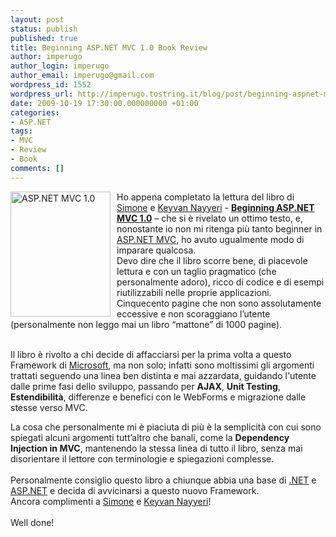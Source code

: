 ```yaml
---
layout: post
status: publish
published: true
title: Beginning ASP.NET MVC 1.0 Book Review
author: imperugo
author_login: imperugo
author_email: imperugo@gmail.com
wordpress_id: 1552
wordpress_url: http://imperugo.tostring.it/blog/post/beginning-aspnet-mvc-10-book-review/
date: 2009-10-19 17:30:00.000000000 +01:00
categories:
- ASP.NET
tags:
- MVC
- Review
- Book
comments: []
---
```

<p>
	<a href="http://www.amazon.com/Beginning-ASP-NET-MVC-Simone-Chiaretta/dp/047043399X/ref=sr_1_6?ie=UTF8&amp;s=books&amp;qid=1255944391&amp;sr=8-6" rel="nofollow" target="_blank" title="ASP.NET MVC 1.0"><img align="left" alt="ASP.NET MVC 1.0" border="0" height="200" src="http://imperugo.tostring.it/Content/Uploaded/image/047043399X_5.jpg" style="border-right-width: 0px; margin: 0px 10px 0px 0px; display: inline; border-top-width: 0px; border-bottom-width: 0px; border-left-width: 0px" title="047043399X" width="160" /></a> Ho appena completato la lettura del libro di <a href="http://codeclimber.net.nz/" rel="nofollow friend met colleague" target="_new">Simone</a> e <a href="http://nayyeri.net/" rel="nofollow co-worker" target="_new" title="Keyvan Nayyeri's Blog">Keyvan Nayyeri</a> - <a href="http://www.amazon.com/Beginning-ASP-NET-MVC-Simone-Chiaretta/dp/047043399X/ref=sr_1_6?ie=UTF8&amp;s=books&amp;qid=1255944391&amp;sr=8-6" rel="nofollow" target="_blank" title="Beginning ASP.NET MVC 1.0"><strong>Beginning ASP.NET MVC 1.0</strong></a> &ndash; che si &egrave; rivelato un ottimo testo, e, nonostante io non mi ritenga pi&ugrave; tanto beginner in <a href="http://imperugo.tostring.it/Categories/Archive/MVC" target="_blank" title="ASP.NET MVC">ASP.NET MVC</a>, ho avuto ugualmente modo di imparare qualcosa. <br />
	Devo dire che il libro scorre bene, di piacevole lettura e con un taglio pragmatico (che personalmente adoro), ricco di codice e di esempi riutilizzabili nelle proprie applicazioni. Cinquecento pagine che non sono assolutamente eccessive e non scoraggiano l&rsquo;utente (personalmente non leggo mai un libro &ldquo;mattone&rdquo; di 1000 pagine).</p>
<p>
	<br />
	Il libro &egrave; rivolto a chi decide di affacciarsi per la prima volta a questo Framework di <a href="http://www.microsoft.com" rel="nofollow" target="_blank" title="Microsoft Corporation">Microsoft</a>, ma non solo; infatti sono moltissimi gli argomenti trattati seguendo una linea ben distinta e mai azzardata, guidando l&#39;utente dalle prime fasi dello sviluppo, passando per <strong>AJAX</strong>, <strong>Unit Testing</strong>, <strong>Estendibilit&agrave;</strong>, differenze e benefici con le WebForms e migrazione dalle stesse verso MVC.</p>
<p>
	La cosa che personalmente mi &egrave; piaciuta di pi&ugrave; &egrave; la semplicit&agrave; con cui sono spiegati alcuni argomenti tutt&rsquo;altro che banali, come la <strong>Dependency Injection in MVC</strong>, mantenendo la stessa linea di tutto il libro, senza mai disorientare il lettore con terminologie e spiegazioni complesse. <br />
	<br />
	Personalmente consiglio questo libro a chiunque abbia una base di <a href="http://imperugo.tostring.it/categories/archive/.NET" target="_blank" title=".NET Framework">.NET</a> e <a href="http://imperugo.tostring.it/categories/archive/ASP.NET" target="_blank" title="ASP.NET">ASP.NET</a> e decida di avvicinarsi a questo nuovo Framework. <br />
	Ancora complimenti a <a href="http://codeclimber.net.nz/" rel="nofollow friend met colleague" target="_new">Simone</a> e <a href="http://nayyeri.net/" rel="nofollow co-worker" target="_new" title="Keyvan Nayyeri's Blog">Keyvan Nayyeri</a>! <br />
	<br />
	Well done!</p>
